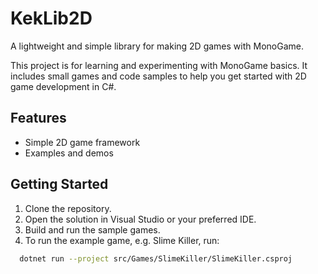 # KekLib2D

A lightweight and simple library for making 2D games with MonoGame.

This project is for learning and experimenting with MonoGame basics. It includes small games and code samples to help you get started with 2D game development in C#.

## Features

- Simple 2D game framework
- Examples and demos

## Getting Started

1. Clone the repository.
2. Open the solution in Visual Studio or your preferred IDE.
3. Build and run the sample games.
4. To run the example game, e.g. Slime Killer, run:
```bash
  dotnet run --project src/Games/SlimeKiller/SlimeKiller.csproj
```
